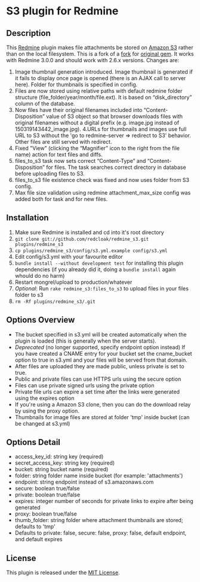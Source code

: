 # S3 plugin for Redmine

## Description
This [Redmine](http://www.redmine.org) plugin makes file attachments be stored on [Amazon S3](http://aws.amazon.com/s3) rather than on the local filesystem. This is a fork of a [fork](http://github.com/ka8725/redmine_s3) for [original gem](http://github.com/tigrish/redmine_s3). It works with Redmine 3.0.0 and should work with 2.6.x versions.
Changes are:
1. Image thumbnail generation introduced. Image thumbnail is generated if it fails to display once page is opened (there is an AJAX call to server here). Folder for thumbnails is specified in config.
2. Files are now stored using relative paths with default redmine folder structure (file_folder/year/month/file.ext). It is based on “disk_directory” column of the database.
3. Now files have their original filenames included into “Content-Disposition” value of S3 object so that browser downloads files with original filenames without a digital prefix (e.g. image.jpg instead of 150319143442_image.jpg).
4.URLs for thumbnails and images use full URL to S3 without the 'go to redmine-server => redirect to S3' behavior. Other files are still served with redirect.
5. Fixed "View" (clicking the “Magnifier” icon to the right from the file name) action for text files and diffs.
6. files_to_s3 task now sets correct “Content-Type” and “Content-Disposition” for files. The task searches correct directory in database before uploading files to S3.
7. files_to_s3 file existence check was fixed and now uses folder from S3 config.
8. Max file size validation using redmine attachment_max_size config was added both for task and for new files.

## Installation
1. Make sure Redmine is installed and cd into it's root directory
2. `git clone git://github.com/redcloak/redmine_s3.git plugins/redmine_s3`
3. `cp plugins/redmine_s3/config/s3.yml.example config/s3.yml`
4. Edit config/s3.yml with your favourite editor
5. `bundle install --without development test` for installing this plugin dependencies (if you already did it, doing a `bundle install` again whould do no harm)
6. Restart mongrel/upload to production/whatever
7. *Optional*: Run `rake redmine_s3:files_to_s3` to upload files in your files folder to s3
8. `rm -Rf plugins/redmine_s3/.git`

## Options Overview
* The bucket specified in s3.yml will be created automatically when the plugin is loaded (this is generally when the server starts).
* *Deprecated* (no longer supported, specify endpoint option instead) If you have created a CNAME entry for your bucket set the cname_bucket option to true in s3.yml and your files will be served from that domain.
* After files are uploaded they are made public, unless private is set to true.
* Public and private files can use HTTPS urls using the secure option
* Files can use private signed urls using the private option
* Private file urls can expire a set time after the links were generated using the expires option
* If you're using a Amazon S3 clone, then you can do the download relay by using the proxy option.
* Thumbnails for image files are stored at folder 'tmp' inside bucket (can be changed at s3.yml)

## Options Detail
* access_key_id: string key (required)
* secret_access_key: string key (required)
* bucket: string bucket name (required)
* folder: string folder name inside bucket (for example: 'attachments')
* endpoint: string endpoint instead of s3.amazonaws.com
* secure: boolean true/false
* private: boolean true/false
* expires: integer number of seconds for private links to expire after being generated
* proxy: boolean true/false
* thumb_folder: string folder where attachment thumbnails are stored; defaults to 'tmp'
* Defaults to private: false, secure: false, proxy: false, default endpoint, and default expires


## License

This plugin is released under the [MIT License](http://www.opensource.org/licenses/MIT).
